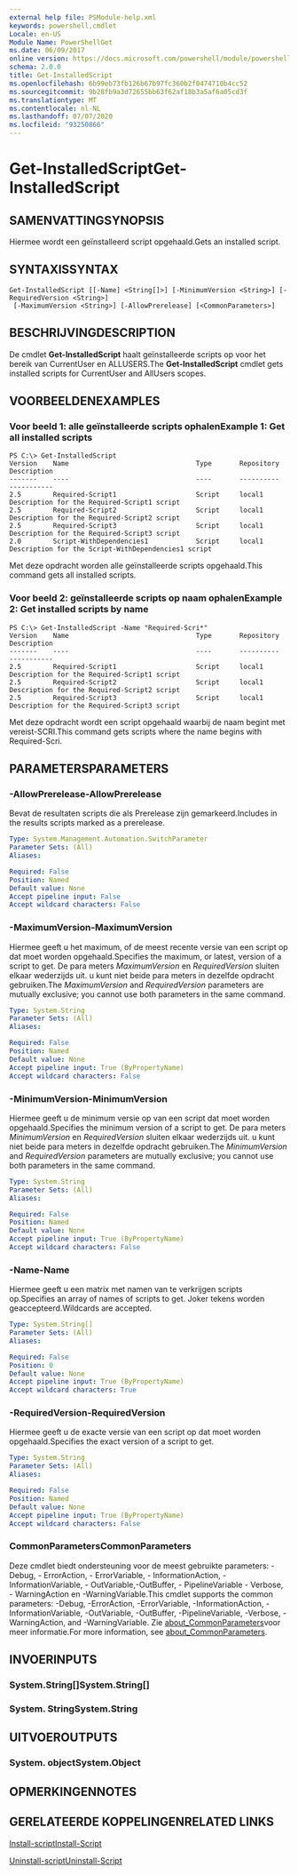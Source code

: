 ```yaml
---
external help file: PSModule-help.xml
keywords: powershell,cmdlet
Locale: en-US
Module Name: PowerShellGet
ms.date: 06/09/2017
online version: https://docs.microsoft.com/powershell/module/powershellget/get-installedscript?view=powershell-7.1&WT.mc_id=ps-gethelp
schema: 2.0.0
title: Get-InstalledScript
ms.openlocfilehash: 6b99eb73fb126b67b97fc360b2f0474710b4cc52
ms.sourcegitcommit: 9b28fb9a3d72655bb63f62af18b3a5af6a05cd3f
ms.translationtype: MT
ms.contentlocale: nl-NL
ms.lasthandoff: 07/07/2020
ms.locfileid: "93250866"
---
```

# <span data-ttu-id="05b4e-103">Get-InstalledScript</span><span class="sxs-lookup"><span data-stu-id="05b4e-103">Get-InstalledScript</span></span>

## <span data-ttu-id="05b4e-104">SAMENVATTING</span><span class="sxs-lookup"><span data-stu-id="05b4e-104">SYNOPSIS</span></span>
<span data-ttu-id="05b4e-105">Hiermee wordt een geïnstalleerd script opgehaald.</span><span class="sxs-lookup"><span data-stu-id="05b4e-105">Gets an installed script.</span></span>

## <span data-ttu-id="05b4e-106">SYNTAXIS</span><span class="sxs-lookup"><span data-stu-id="05b4e-106">SYNTAX</span></span>

```
Get-InstalledScript [[-Name] <String[]>] [-MinimumVersion <String>] [-RequiredVersion <String>]
 [-MaximumVersion <String>] [-AllowPrerelease] [<CommonParameters>]
```

## <span data-ttu-id="05b4e-107">BESCHRIJVING</span><span class="sxs-lookup"><span data-stu-id="05b4e-107">DESCRIPTION</span></span>

<span data-ttu-id="05b4e-108">De cmdlet **Get-InstalledScript** haalt geïnstalleerde scripts op voor het bereik van CurrentUser en ALLUSERS.</span><span class="sxs-lookup"><span data-stu-id="05b4e-108">The **Get-InstalledScript** cmdlet gets installed scripts for CurrentUser and AllUsers scopes.</span></span>

## <span data-ttu-id="05b4e-109">VOORBEELDEN</span><span class="sxs-lookup"><span data-stu-id="05b4e-109">EXAMPLES</span></span>

### <span data-ttu-id="05b4e-110">Voor beeld 1: alle geïnstalleerde scripts ophalen</span><span class="sxs-lookup"><span data-stu-id="05b4e-110">Example 1: Get all installed scripts</span></span>

```
PS C:\> Get-InstalledScript
Version    Name                                Type       Repository           Description
-------    ----                                ----       ----------           -----------
2.5        Required-Script1                    Script     local1               Description for the Required-Script1 script
2.5        Required-Script2                    Script     local1               Description for the Required-Script2 script
2.5        Required-Script3                    Script     local1               Description for the Required-Script3 script
2.0        Script-WithDependencies1            Script     local1               Description for the Script-WithDependencies1 script
```

<span data-ttu-id="05b4e-111">Met deze opdracht worden alle geïnstalleerde scripts opgehaald.</span><span class="sxs-lookup"><span data-stu-id="05b4e-111">This command gets all installed scripts.</span></span>

### <span data-ttu-id="05b4e-112">Voor beeld 2: geïnstalleerde scripts op naam ophalen</span><span class="sxs-lookup"><span data-stu-id="05b4e-112">Example 2: Get installed scripts by name</span></span>

```
PS C:\> Get-InstalledScript -Name "Required-Scri*"
Version    Name                                Type       Repository           Description
-------    ----                                ----       ----------           -----------
2.5        Required-Script1                    Script     local1               Description for the Required-Script1 script
2.5        Required-Script2                    Script     local1               Description for the Required-Script2 script
2.5        Required-Script3                    Script     local1               Description for the Required-Script3 script
```

<span data-ttu-id="05b4e-113">Met deze opdracht wordt een script opgehaald waarbij de naam begint met vereist-SCRI.</span><span class="sxs-lookup"><span data-stu-id="05b4e-113">This command gets scripts where the name begins with Required-Scri.</span></span>

## <span data-ttu-id="05b4e-114">PARAMETERS</span><span class="sxs-lookup"><span data-stu-id="05b4e-114">PARAMETERS</span></span>

### <span data-ttu-id="05b4e-115">-AllowPrerelease</span><span class="sxs-lookup"><span data-stu-id="05b4e-115">-AllowPrerelease</span></span>

<span data-ttu-id="05b4e-116">Bevat de resultaten scripts die als Prerelease zijn gemarkeerd.</span><span class="sxs-lookup"><span data-stu-id="05b4e-116">Includes in the results scripts marked as a prerelease.</span></span>

```yaml
Type: System.Management.Automation.SwitchParameter
Parameter Sets: (All)
Aliases:

Required: False
Position: Named
Default value: None
Accept pipeline input: False
Accept wildcard characters: False
```

### <span data-ttu-id="05b4e-117">-MaximumVersion</span><span class="sxs-lookup"><span data-stu-id="05b4e-117">-MaximumVersion</span></span>

<span data-ttu-id="05b4e-118">Hiermee geeft u het maximum, of de meest recente versie van een script op dat moet worden opgehaald.</span><span class="sxs-lookup"><span data-stu-id="05b4e-118">Specifies the maximum, or latest, version of a script to get.</span></span>
<span data-ttu-id="05b4e-119">De para meters *MaximumVersion* en *RequiredVersion* sluiten elkaar wederzijds uit. u kunt niet beide para meters in dezelfde opdracht gebruiken.</span><span class="sxs-lookup"><span data-stu-id="05b4e-119">The *MaximumVersion* and *RequiredVersion* parameters are mutually exclusive; you cannot use both parameters in the same command.</span></span>

```yaml
Type: System.String
Parameter Sets: (All)
Aliases:

Required: False
Position: Named
Default value: None
Accept pipeline input: True (ByPropertyName)
Accept wildcard characters: False
```

### <span data-ttu-id="05b4e-120">-MinimumVersion</span><span class="sxs-lookup"><span data-stu-id="05b4e-120">-MinimumVersion</span></span>

<span data-ttu-id="05b4e-121">Hiermee geeft u de minimum versie op van een script dat moet worden opgehaald.</span><span class="sxs-lookup"><span data-stu-id="05b4e-121">Specifies the minimum version of a script to get.</span></span>
<span data-ttu-id="05b4e-122">De para meters *MinimumVersion* en *RequiredVersion* sluiten elkaar wederzijds uit. u kunt niet beide para meters in dezelfde opdracht gebruiken.</span><span class="sxs-lookup"><span data-stu-id="05b4e-122">The *MinimumVersion* and *RequiredVersion* parameters are mutually exclusive; you cannot use both parameters in the same command.</span></span>

```yaml
Type: System.String
Parameter Sets: (All)
Aliases:

Required: False
Position: Named
Default value: None
Accept pipeline input: True (ByPropertyName)
Accept wildcard characters: False
```

### <span data-ttu-id="05b4e-123">-Name</span><span class="sxs-lookup"><span data-stu-id="05b4e-123">-Name</span></span>

<span data-ttu-id="05b4e-124">Hiermee geeft u een matrix met namen van te verkrijgen scripts op.</span><span class="sxs-lookup"><span data-stu-id="05b4e-124">Specifies an array of names of scripts to get.</span></span>
<span data-ttu-id="05b4e-125">Joker tekens worden geaccepteerd.</span><span class="sxs-lookup"><span data-stu-id="05b4e-125">Wildcards are accepted.</span></span>

```yaml
Type: System.String[]
Parameter Sets: (All)
Aliases:

Required: False
Position: 0
Default value: None
Accept pipeline input: True (ByPropertyName)
Accept wildcard characters: True
```

### <span data-ttu-id="05b4e-126">-RequiredVersion</span><span class="sxs-lookup"><span data-stu-id="05b4e-126">-RequiredVersion</span></span>

<span data-ttu-id="05b4e-127">Hiermee geeft u de exacte versie van een script op dat moet worden opgehaald.</span><span class="sxs-lookup"><span data-stu-id="05b4e-127">Specifies the exact version of a script to get.</span></span>

```yaml
Type: System.String
Parameter Sets: (All)
Aliases:

Required: False
Position: Named
Default value: None
Accept pipeline input: True (ByPropertyName)
Accept wildcard characters: False
```

### <span data-ttu-id="05b4e-128">CommonParameters</span><span class="sxs-lookup"><span data-stu-id="05b4e-128">CommonParameters</span></span>

<span data-ttu-id="05b4e-129">Deze cmdlet biedt ondersteuning voor de meest gebruikte parameters: -Debug, - ErrorAction, - ErrorVariable, - InformationAction, -InformationVariable, - OutVariable,-OutBuffer, - PipelineVariable - Verbose, - WarningAction en -WarningVariable.</span><span class="sxs-lookup"><span data-stu-id="05b4e-129">This cmdlet supports the common parameters: -Debug, -ErrorAction, -ErrorVariable, -InformationAction, -InformationVariable, -OutVariable, -OutBuffer, -PipelineVariable, -Verbose, -WarningAction, and -WarningVariable.</span></span> <span data-ttu-id="05b4e-130">Zie [about_CommonParameters](https://go.microsoft.com/fwlink/?LinkID=113216)voor meer informatie.</span><span class="sxs-lookup"><span data-stu-id="05b4e-130">For more information, see [about_CommonParameters](https://go.microsoft.com/fwlink/?LinkID=113216).</span></span>

## <span data-ttu-id="05b4e-131">INVOER</span><span class="sxs-lookup"><span data-stu-id="05b4e-131">INPUTS</span></span>

### <span data-ttu-id="05b4e-132">System.String[]</span><span class="sxs-lookup"><span data-stu-id="05b4e-132">System.String[]</span></span>

### <span data-ttu-id="05b4e-133">System. String</span><span class="sxs-lookup"><span data-stu-id="05b4e-133">System.String</span></span>

## <span data-ttu-id="05b4e-134">UITVOER</span><span class="sxs-lookup"><span data-stu-id="05b4e-134">OUTPUTS</span></span>

### <span data-ttu-id="05b4e-135">System. object</span><span class="sxs-lookup"><span data-stu-id="05b4e-135">System.Object</span></span>

## <span data-ttu-id="05b4e-136">OPMERKINGEN</span><span class="sxs-lookup"><span data-stu-id="05b4e-136">NOTES</span></span>

## <span data-ttu-id="05b4e-137">GERELATEERDE KOPPELINGEN</span><span class="sxs-lookup"><span data-stu-id="05b4e-137">RELATED LINKS</span></span>

[<span data-ttu-id="05b4e-138">Install-script</span><span class="sxs-lookup"><span data-stu-id="05b4e-138">Install-Script</span></span>](Install-Script.md)

[<span data-ttu-id="05b4e-139">Uninstall-script</span><span class="sxs-lookup"><span data-stu-id="05b4e-139">Uninstall-Script</span></span>](Uninstall-Script.md)

